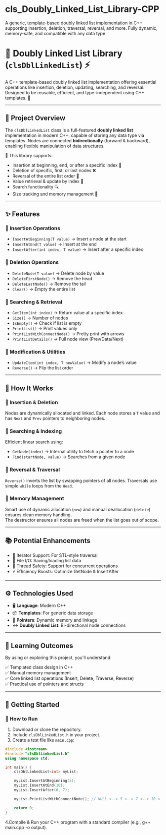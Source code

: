 # cls_Doubly_Linked_List_Library-CPP
A generic, template-based doubly linked list implementation in C++ supporting insertion, deletion, traversal, reversal, and more. Fully dynamic, memory-safe, and compatible with any data type
# 📌 Doubly Linked List Library (`clsDblLinkedList`) ⚡

A C++ template-based doubly linked list implementation offering essential operations like insertion, deletion, updating, searching, and reversal. Designed to be reusable, efficient, and type-independent using C++ templates. 🚀

---

## 🌟 Project Overview

The `clsDblLinkedList` class is a full-featured **doubly linked list** implementation in modern C++, capable of storing any data type via templates. Nodes are connected **bidirectionally** (forward & backward), enabling flexible manipulation of data structures.

🔧 This library supports:

- Insertion at beginning, end, or after a specific index 🔄  
- Deletion of specific, first, or last nodes ❌  
- Reversal of the entire list order 🔁  
- Value retrieval & update by index 📌  
- Search functionality 🔍  
- Size tracking and memory management 📏  

---

## ✨ Features

### 🔹 Insertion Operations

- `InsertAtBeginning(T value)` → Insert a node at the start  
- `InsertAtEnd(T value)` → Insert at the end  
- `InsertAfter(int index, T value)` → Insert after a specific index

### 🔹 Deletion Operations

- `DeleteNode(T value)` → Delete node by value  
- `DeleteFirstNode()` → Remove the head  
- `DeleteLastNode()` → Remove the tail  
- `Clear()` → Empty the entire list  

### 🔹 Searching & Retrieval

- `GetItem(int index)` → Return value at a specific index  
- `Size()` → Number of nodes  
- `IsEmpty()` → Check if list is empty  
- `PrintList()` → Print values only  
- `PrintListWithConnectNode()` → Pretty print with arrows  
- `PrintListDetails()` → Full node view (Prev/Data/Next)

### 🔹 Modification & Utilities

- `UpdateItem(int index, T newValue)` → Modify a node’s value  
- `Reverse()` → Flip the list order

---

## 🚀 How It Works

### 🔹 Insertion & Deletion

Nodes are dynamically allocated and linked. Each node stores a `T` value and has `Next` and `Prev` pointers to neighboring nodes.

### 🔹 Searching & Indexing

Efficient linear search using:
- `GetNode(index)` → Internal utility to fetch a pointer to a node
- `Find(startNode, value)` → Searches from a given node

### 🔹 Reversal & Traversal

`Reverse()` inverts the list by swapping pointers of all nodes. Traversals use simple `while` loops from the `Head`.

### 🔹 Memory Management

Smart use of dynamic allocation (`new`) and manual deallocation (`delete`) ensures clean memory handling.  
The destructor ensures all nodes are freed when the list goes out of scope.

---

## 📚 Potential Enhancements

- 🧭 Iterator Support: For STL-style traversal  
- 💾 File I/O: Saving/loading list data  
- 🧵 Thread Safety: Support for concurrent operations  
- ⚡ Efficiency Boosts: Optimize GetNode & InsertAfter  

---

## ⚙️ Technologies Used

- 🖥 **Language**: Modern C++  
- 📦 **Templates**: For generic data storage  
- 🔗 **Pointers**: Dynamic memory and linkage  
- ↔ **Doubly Linked List**: Bi-directional node connections  

---

## 🎯 Learning Outcomes

By using or exploring this project, you'll understand:

✅ Templated class design in C++  
✅ Manual memory management  
✅ Core linked list operations (Insert, Delete, Traverse, Reverse)  
✅ Practical use of pointers and structs  

---

## 🚀 Getting Started

### 🔨 How to Run

1. Download or clone the repository.
2. Include `clsDblLinkedList.h` in your project.
3. Create a test file like `main.cpp`:
```cpp
#include <iostream>
#include "clsDblLinkedList.h"
using namespace std;

int main() {
    clsDblLinkedList<int> myList;

    myList.InsertAtBeginning(5);
    myList.InsertAtEnd(10);
    myList.InsertAfter(0, 7);

    myList.PrintListWithConnectNode(); // NULL <--> 5 <--> 7 <--> 10 <--> NULL

    return 0;
}
```
4.Compile & Run your C++ program with a standard compiler (e.g., g++ main.cpp -o output).
